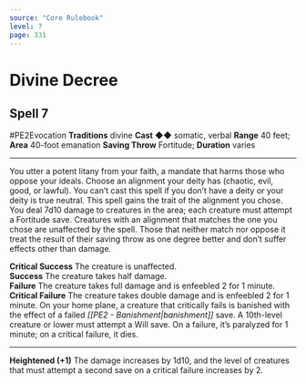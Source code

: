 ```yaml
---
source: "Core Rulebook"
level: 7
page: 331
---
```


# Divine Decree
## Spell 7
#PE2Evocation 
**Traditions** divine
**Cast** ◆◆ somatic, verbal
**Range** 40 feet; **Area** 40-foot emanation
**Saving Throw** Fortitude; **Duration** varies

-----
You utter a potent litany from your faith, a mandate that harms those who oppose your ideals. Choose an alignment your deity has (chaotic, evil, good, or lawful). You can’t cast this spell if you don’t have a deity or your deity is true neutral. This spell gains the trait of the alignment you chose. You deal 7d10 damage to creatures in the area; each creature must attempt a Fortitude save. Creatures with an alignment that matches the one you chose are unaffected by the spell. Those that neither match nor oppose it treat the result of their saving throw as one degree better and don’t suffer effects other than damage.

**Critical Success** The creature is unaffected.  
**Success** The creature takes half damage.  
**Failure** The creature takes full damage and is enfeebled 2 for 1 minute.  
**Critical Failure** The creature takes double damage and is enfeebled 2 for 1 minute. On your home plane, a creature that critically fails is banished with the effect of a failed *[[PE2 - Banishment|banishment]]* save. A 10th-level creature or lower must attempt a Will save. On a failure, it’s paralyzed for 1 minute; on a critical failure, it dies.

---
**Heightened (+1)** The damage increases by 1d10, and the level of creatures that must attempt a second save on a critical failure increases by 2.
